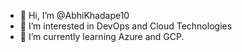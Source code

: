 - 👋 Hi, I’m @AbhiKhadape10
- 👀 I’m interested in DevOps and Cloud Technologies 
- 🌱 I’m currently learning Azure and GCP.

<!---
AbhiKhadape10/AbhiKhadape10 is a ✨ special ✨ repository because its `README.md` (this file) appears on your GitHub profile.
You can click the Preview link to take a look at your changes.
--->
